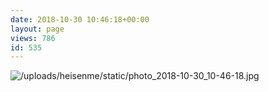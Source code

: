 ```yaml
---
date: 2018-10-30 10:46:18+00:00
layout: page
views: 786
id: 535
---
```




![/uploads/heisenme/static/photo_2018-10-30_10-46-18.jpg](/uploads/heisenme/static/photo_2018-10-30_10-46-18.jpg)

